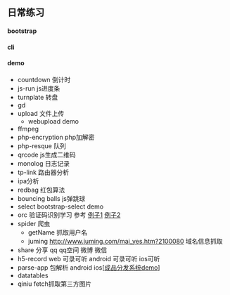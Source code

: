 ## 日常练习
#### bootstrap

#### cli

#### demo
- countdown 倒计时
- js-run js进度条
- turnplate 转盘
- gd
- upload 文件上传
    - webupload demo
- ffmpeg
- php-encryption php加解密
- php-resque 队列
- qrcode js生成二维码
- monolog 日志记录
- tp-link 路由器分析
- ipa分析
- redbag 红包算法
- bouncing balls    js弹跳球
- select bootstrap-select demo
- orc  验证码识别学习 参考 [例子1](https://segmentfault.com/a/1190000008729322) [例子2](https://segmentfault.com/a/1190000004361370)
- spider 爬虫
    - getName 抓取用户名
    - juming http://www.juming.com/mai_yes.htm?2100080 域名信息抓取
- share 分享 qq qq空间 微博 微信
- h5-record web 可录可听 android 可录可听  ios可听
- parse-app 包解析 android ios[[成品分发系统demo](https://github.com/joql/ff-fgn)]
- datatables 
- qiniu fetch抓取第三方图片

